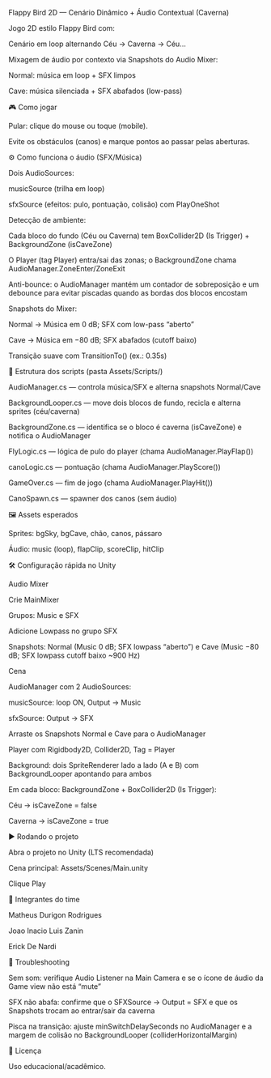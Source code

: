 Flappy Bird 2D — Cenário Dinâmico + Áudio Contextual (Caverna)

Jogo 2D estilo Flappy Bird com:

Cenário em loop alternando Céu → Caverna → Céu…

Mixagem de áudio por contexto via Snapshots do Audio Mixer:

Normal: música em loop + SFX limpos

Cave: música silenciada + SFX abafados (low-pass)

🎮 Como jogar

Pular: clique do mouse ou toque (mobile).

Evite os obstáculos (canos) e marque pontos ao passar pelas aberturas.

⚙️ Como funciona o áudio (SFX/Música)

Dois AudioSources:

musicSource (trilha em loop)

sfxSource (efeitos: pulo, pontuação, colisão) com PlayOneShot

Detecção de ambiente:

Cada bloco do fundo (Céu ou Caverna) tem BoxCollider2D (Is Trigger) + BackgroundZone (isCaveZone)

O Player (tag Player) entra/sai das zonas; o BackgroundZone chama AudioManager.ZoneEnter/ZoneExit

Anti-bounce: o AudioManager mantém um contador de sobreposição e um debounce para evitar piscadas quando as bordas dos blocos encostam

Snapshots do Mixer:

Normal → Música em 0 dB; SFX com low-pass “aberto”

Cave → Música em −80 dB; SFX abafados (cutoff baixo)

Transição suave com TransitionTo() (ex.: 0.35s)

🧩 Estrutura dos scripts (pasta Assets/Scripts/)

AudioManager.cs — controla música/SFX e alterna snapshots Normal/Cave

BackgroundLooper.cs — move dois blocos de fundo, recicla e alterna sprites (céu/caverna)

BackgroundZone.cs — identifica se o bloco é caverna (isCaveZone) e notifica o AudioManager

FlyLogic.cs — lógica de pulo do player (chama AudioManager.PlayFlap())

canoLogic.cs — pontuação (chama AudioManager.PlayScore())

GameOver.cs — fim de jogo (chama AudioManager.PlayHit())

CanoSpawn.cs — spawner dos canos (sem áudio)

🖼️ Assets esperados

Sprites: bgSky, bgCave, chão, canos, pássaro

Áudio: music (loop), flapClip, scoreClip, hitClip

🛠️ Configuração rápida no Unity

Audio Mixer

Crie MainMixer

Grupos: Music e SFX

Adicione Lowpass no grupo SFX

Snapshots: Normal (Music 0 dB; SFX lowpass “aberto”) e Cave (Music −80 dB; SFX lowpass cutoff baixo ~900 Hz)

Cena

AudioManager com 2 AudioSources:

musicSource: loop ON, Output → Music

sfxSource: Output → SFX

Arraste os Snapshots Normal e Cave para o AudioManager

Player com Rigidbody2D, Collider2D, Tag = Player

Background: dois SpriteRenderer lado a lado (A e B) com BackgroundLooper apontando para ambos

Em cada bloco: BackgroundZone + BoxCollider2D (Is Trigger):

Céu → isCaveZone = false

Caverna → isCaveZone = true

▶️ Rodando o projeto

Abra o projeto no Unity (LTS recomendada)

Cena principal: Assets/Scenes/Main.unity

Clique Play

👥 Integrantes do time

Matheus Durigon Rodrigues

Joao Inacio Luis Zanin

Erick De Nardi

🔧 Troubleshooting

Sem som: verifique Audio Listener na Main Camera e se o ícone de áudio da Game view não está “mute”

SFX não abafa: confirme que o SFXSource → Output = SFX e que os Snapshots trocam ao entrar/sair da caverna

Pisca na transição: ajuste minSwitchDelaySeconds no AudioManager e a margem de colisão no BackgroundLooper (colliderHorizontalMargin)

📄 Licença

Uso educacional/acadêmico.
